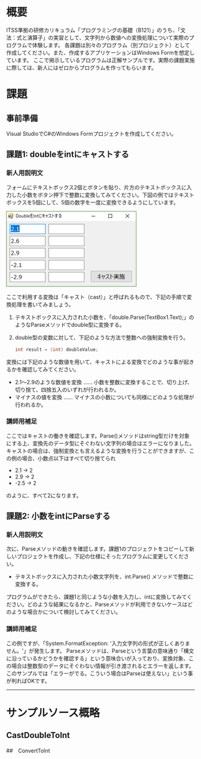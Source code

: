 # 概要
ITSS準拠の研修カリキュラム「プログラミングの基礎（B121）」のうち、「文法：式と演算子」の実習として、文字列から数値への変換処理について実際のプログラムで体験します。
各課題は別々のプログラム（別プロジェクト）として作成してください。また、作成するアプリケーションはWindows Formを想定しています。
ここで掲示しているプログラムは正解サンプルです。実際の課題実施に際しては、新人にはゼロからプログラムを作ってもらいます。

# 課題

## 事前準備
Visual StudioでC#のWindows Formプロジェクトを作成してください。


## 課題1: doubleをintにキャストする

### 新人用説明文
フォームにテキストボックス2個とボタンを貼り、片方のテキストボックスに入力した小数をボタン押下で整数に変換してみてください。下図の例ではテキストボックスを5個にして、5個の数字を一度に変換できるようにしています。

![](images/CastToInt1.png)

ここで利用する変換は「キャスト（cast）」と呼ばれるもので、下記の手順で変換処理を書いてみましょう。

1. テキストボックスに入力された小数を、「double.Parse(TextBox1.Text);」のようなParseメソッドでdouble型に変換する。
1. double型の変数に対して、下記のような方法で整数への強制変換を行う。

    ```cs
    int result = (int) doubleValue;
    ```

変換には下記のような数値を用いて、キャストによる変換でどのような事が起きるかを確認してみてください。

- 2.1～2.9のような数値を変換 …… 小数を整数に変換することで、切り上げ、切り捨て、四捨五入のいずれが行われるか。
- マイナスの値を変換 …… マイナスの小数についても同様にどのような処理が行われるか。

### 講師用補足
ここではキャストの働きを確認します。Parse()メソッドはstring型だけを対象にする上、変換先のデータ型にそぐわない文字列の場合はエラーになりました。キャストの場合は、強制変換とも言えるような変換を行うことができますが、この例の場合、小数点以下はすべて切り捨てられ

- 2.1 → 2
- 2.9 → 2
- -2.5 → 2

のように、すべて2になります。



## 課題2: 小数をintにParseする

### 新人用説明文
次に、Parseメソッドの動きを確認します。課題1のプロジェクトをコピーして新しいプロジェクトを作成し、下記の仕様にそったプログラムに変更してください。

- テキストボックスに入力された小数文字列を、int.Parse() メソッドで整数に変換する。

プログラムができたら、課題1と同じような小数を入力し、intに変換してみてください。どのような結果になるかと、Parseメソッドが利用できないケースはどのような場合かについて検討してみてください。

### 講師用補足
この例ですが、「System.FormatException: '入力文字列の形式が正しくありません。'」が発生します。
Parseメソッドは、Parseという言葉の意味通り「構文に沿っているかどうかを確認する」という意味合いが入っており、変換対象、この場合は整数型のデータにそぐわない情報が引き渡されるとエラーを返します。
このサンプルでは「エラーがでる。こういう場合はParseは使えない」という事が判ればOKです。


---
# サンプルソース概略

## CastDoubleToInt

##　ConvertToInt
